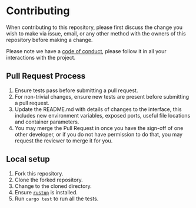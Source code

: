 # Contributing

When contributing to this repository, please first discuss the change you wish to make via issue,
email, or any other method with the owners of this repository before making a change.

Please note we have a [code of conduct](./CODE_OF_CONDUCT.md), please follow it in all your interactions with the project.

## Pull Request Process

1. Ensure tests pass before submitting a pull request.
1. For non-trivial changes, ensure new tests are present before submitting a pull request.
1. Update the README.md with details of changes to the interface, this includes new environment
   variables, exposed ports, useful file locations and container parameters.
1. You may merge the Pull Request in once you have the sign-off of one other developer, or if you
   do not have permission to do that, you may request the reviewer to merge it for you.

## Local setup

1. Fork this repository.
2. Clone the forked repository.
3. Change to the cloned directory.
4. Ensure [`rustup`](https://www.rust-lang.org/tools/install) is installed.
5. Run `cargo test` to run all the tests.
